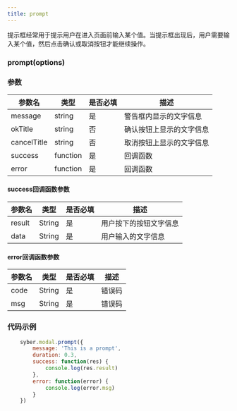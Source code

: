 ```yaml
---
title: prompt
---
```


提示框经常用于提示用户在进入页面前输入某个值。当提示框出现后，用户需要输入某个值，然后点击确认或取消按钮才能继续操作。


### prompt(options)
### 参数
| 参数名     | 类型    | 是否必填 | 描述                         |
| ---------- | ------- | -------- | ---------------------------- |
| message | string | 是 | 警告框内显示的文字信息 |
| okTitle | string | 否 | 确认按钮上显示的文字信息 |
| cancelTitle | string | 否 | 取消按钮上显示的文字信息 |
| success | function | 是       | 回调函数      |
| error   | function | 是       | 回调函数      |


#### success回调函数参数
| 参数名     | 类型    | 是否必填 | 描述                            |
| ---------- | ------- | -------- | ---------------------------- |
| result | String  | 是     | 用户按下的按钮文字信息  |
| data | String  | 是     | 用户输入的文字信息  |

#### error回调函数参数
| 参数名 | 类型  | 是否必填 | 描述 |
| -- | -- | -- | -- |
| code | String  | 是 | 错误码 |
| msg | String  | 是 | 错误码 |

### 代码示例
```javascript
    syber.modal.prompt({
        message: 'This is a prompt',
        duration: 0.3,
        success: function(res) {
            console.log(res.result)
        },
        error: function(error) {
            console.log(error.msg)
        }
    })
```